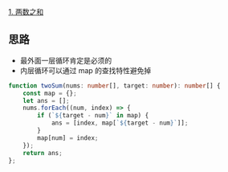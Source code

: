 [1. 两数之和](https://leetcode-cn.com/problems/two-sum/)
## 思路
* 最外面一层循环肯定是必须的
* 内层循环可以通过 map 的查找特性避免掉
```ts
function twoSum(nums: number[], target: number): number[] {
    const map = {};
    let ans = [];
    nums.forEach((num, index) => {
        if (`${target - num}` in map) {
            ans = [index, map[`${target - num}`]];
        }
        map[num] = index;
    });
    return ans;
};
```